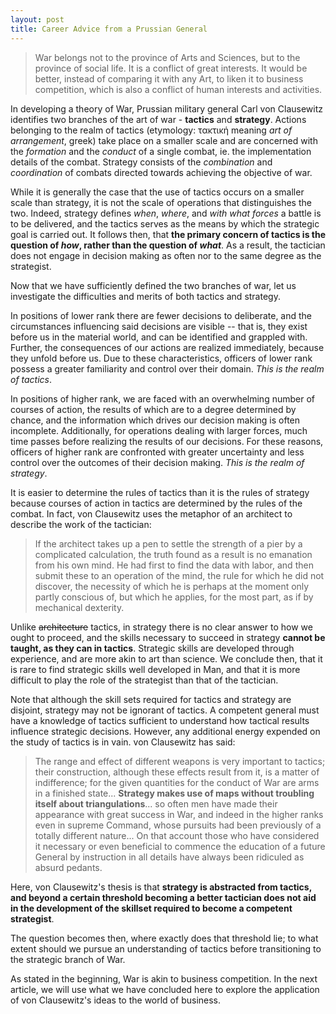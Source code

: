 ```yaml
---
layout: post
title: Career Advice from a Prussian General
---
```


> War belongs not to the province of Arts and Sciences, but to the province
of social life. It is a conflict of great interests. It would be better, instead
of comparing it with any Art, to liken it to business competition, which is also
a conflict of human interests and activities.

In developing a theory of War, Prussian military general Carl von Clausewitz
identifies two branches of the art of war - **tactics** and **strategy**.
Actions belonging to the realm of tactics (etymology: τακτική meaning _art of arrangement_, greek)
take place on a smaller scale and are concerned with the _formation_ and the _conduct_ of a single combat,
ie. the implementation details of the combat.
Strategy consists of the _combination_ and _coordination_ of combats directed towards achieving the objective of war.

While it is generally the case that the use of tactics occurs on a smaller scale than strategy, it is not the
scale of operations that distinguishes the two. Indeed, strategy defines _when_, _where_, and _with
what forces_ a battle is to be delivered, and the tactics serves as the means by which the strategic
goal is carried out. It follows then, that **the primary concern of tactics is the question of
_how_, rather than the question of _what_**.
As a result, the tactician does not engage in decision making as often nor to the same degree as the strategist.

Now that we have sufficiently defined the two branches of war, let us investigate the difficulties and
merits of both tactics and strategy.

In positions of lower rank there are fewer decisions to deliberate, and the circumstances influencing said decisions
are visible -- that is, they exist before us in the material world, and can be identified and grappled with. Further, the
consequences of our actions are realized immediately, because they unfold before us. Due to these characteristics,
officers of lower rank possess a greater familiarity and control over their domain.
_This is the realm of tactics_.

In positions of higher rank, we are faced with an overwhelming number of courses of action,
the results of which are to a degree determined by chance, and the information which
drives our decision making is often incomplete. Additionally, for operations dealing with
larger forces, much time passes before realizing the results of our decisions. For these reasons,
officers of higher rank are confronted with greater uncertainty and less control over the outcomes
of their decision making.
_This is the realm of strategy_.

It is easier to determine the rules of tactics than it is the rules of strategy because courses of action in tactics
are determined by the rules of the combat. In fact, von Clausewitz uses the metaphor of an architect to
describe the work of the tactician:

> If the architect takes up a pen to settle the strength of a pier by a complicated calculation,
the truth found as a result is no emanation from his own mind. He had first to find the data with labor,
and then submit these to an operation of the mind, the rule for which he did not discover, the necessity
of which he is perhaps at the moment only partly conscious of, but which he applies, for the most part,
as if by mechanical dexterity.

Unlike ~~architecture~~ tactics, in strategy there is no clear answer to how we ought to
proceed, and the skills necessary to succeed in strategy **cannot be taught, as they can in tactics**.
Strategic skills are developed through experience, and are more akin to art than science.
We conclude then, that it is rare to find strategic skills well developed in Man, and that it is more difficult
to play the role of the strategist than that of the tactician.

Note that although the skill sets required for tactics and strategy are disjoint,
strategy may not be ignorant of tactics.
A competent general must have a knowledge of tactics sufficient to understand how tactical results
influence strategic decisions. However, any additional energy expended on the study of tactics
is in vain. von Clausewitz has said:

> The range and effect of different weapons is very important to tactics; their construction,
although these effects result from it, is a matter of indifference; for the given quantities
for the conduct of War are arms in a finished state... **Strategy makes
use of maps without troubling itself about triangulations**... so often men have made their appearance with great
success in War, and indeed in the higher ranks even in supreme Command, whose pursuits had been
previously of a totally different nature... On that account those who have
considered it necessary or even beneficial to commence the education of a future General by
instruction in all details have always been ridiculed as absurd pedants.

Here, von Clausewitz's thesis is that **strategy is abstracted from tactics, and
beyond a certain threshold becoming a better tactician does not aid in the development of the
skillset required to become a competent strategist**.

The question becomes then, where exactly does that threshold lie; to what extent should we pursue
an understanding of tactics before transitioning to the strategic branch of War.

As stated in the beginning, War is akin to business competition.
In the next article, we will use what we have concluded here to explore the application of
von Clausewitz's ideas to the world of business.



